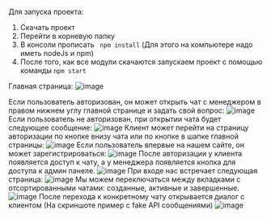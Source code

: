 Для запуска проекта:
1) Скачать проект
2) Перейти в корневую папку
3) В консоли прописать ``` npm install``` (Для этого на компьютере надо иметь nodeJs и npm)
4) После того, как все модули скачаются запускаем проект с помощью команды ```npm start```

Главная страница:
![image](https://github.com/ArtemTis/ClientChatHackathon/assets/87804006/11940c7d-4c96-400b-a4b9-aed713536b06)


Если пользователь авторизован, он может открыть чат с менеджером в правом нижнем углу главной странице и задать свой вопрос:
![image](https://github.com/ArtemTis/ClientChatHackathon/assets/87804006/29a5c2f8-d372-4a52-9b85-3c9802460bdd)
Если пользователь не авторизован, при открытии чата будет следующее сообщение:
![image](https://github.com/ArtemTis/ClientChatHackathon/assets/87804006/9173a3f4-c224-4bf2-a295-eb0476a9afb2)
Клиент может перейти на страницу авторизации по кнопке внизу чата или по кнопке в шапке главной страницы:
![image](https://github.com/ArtemTis/ClientChatHackathon/assets/87804006/be6c27f9-6098-4a92-b27f-b3ac6af820f0)
Если пользователь впервые на нашем сайте, он может зарегистрироваться:
![image](https://github.com/ArtemTis/ClientChatHackathon/assets/87804006/6dd08f11-cb2d-4697-ad5a-54fe9d61fb37)
После авторизации у клиента появляется доступ к чату, а у менеджера появляется кнопка для доступа к админ панеле.
![image](https://github.com/ArtemTis/ClientChatHackathon/assets/87804006/e20424b7-1563-41bb-bdfa-b2e76d3e2763)
При входе нас встречает следующая страница:
![image](https://github.com/ArtemTis/ClientChatHackathon/assets/87804006/b0927c5c-3bdb-45d8-91ed-772e9b34cb8b)
Мы можем переключаться между вкладками с отсортированными чатами: созданные, активные и завершенные.
![image](https://github.com/ArtemTis/ClientChatHackathon/assets/87804006/cea5b57e-0a5f-404f-82f5-9b5c07f0d677)
После перехода к конкретному чату открывается диалог с клиентом (На скриншоте пример с fake API сообщениями)
![image](https://github.com/ArtemTis/ClientChatHackathon/assets/87804006/0f37b14b-145a-4d3e-abfb-8f57eb5da18d)



